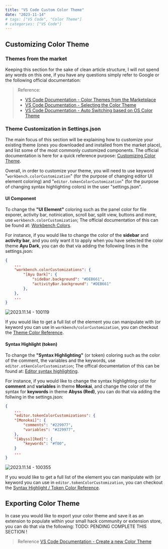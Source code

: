 ```yaml
---
title: "VS Code Custom Color Theme"
date: "2023-11-14"
# tags: ["VS Code", "Color Theme"]
# categories: ["VS Code"]
---
```


## Customizing Color Theme

### Themes from the market

Keeping this section for the sake of clean article structure, I will not spend any words on this one, if you have any questions simply refer to Google or the following official documentation:
> Reference:
> - [VS Code Documentation - Color Themes from the Marketplace](https://code.visualstudio.com/docs/getstarted/themes#_color-themes-from-the-marketplace)
> - [VS Code Documentation - Selecting the Color Theme](https://code.visualstudio.com/docs/getstarted/themes#_selecting-the-color-theme)
> - [VS Code Documentation - Auto Switching based on OS Color Theme](https://code.visualstudio.com/docs/getstarted/themes#_auto-switch-based-on-os-color-scheme)

### Theme Customization in Settings.json

The main focus of this section will be explaining how to customize your existing theme (ones you downloaded and installed from the market place), and list some of the most commonly customized components. The official documentation is here for a quick reference purpose: [Customizing Color Theme](https://code.visualstudio.com/docs/getstarted/themes#_customizing-a-color-theme).

Overall, in order to customize your theme, you will need to use keyword "`workbench.colorCustomization`" (for the purpose of changing editor UI element coloring) and "`editor.tokenColorCustomization`" (for the purpose of changing syntax highlighting colors) in the user "settings.json".

#### UI Component

To change the **"UI Element"** coloring such as the panel color for file exporer, activity bar, notinication, scroll bar, split view, buttons and more, use `workbench.colorCustomization`; The official documentation of this can be found at: [Workbench Colors](https://code.visualstudio.com/docs/getstarted/themes#_workbench-colors).

For instance, if you would like to change the color of the **sidebar** and **activity bar**, and you only want it to apply when you have selected the color theme **Ayu Dark**, you can do that via adding the following lines in the settings.json:

```json
{
	...
	"workbench.colorCustomizations": {
        "[Ayu Dark]": {
            "sideBar.background": "#DEB661",
            "activityBar.background": "#DEB661"
        },
    },
    ...
}
```

![2023.11.14 - 100119](../2023.11.14%20VSCode%20Color%20Theme%20Customization/images/2023.11.14%20-%20100119.jpg)

If you would like to get a full list of the element you can manipulate with (or keyword you can use in `workbench/colorCustomization`, you can checkout the [Theme Color Reference](https://code.visualstudio.com/api/references/theme-color).



#### Syntax Highlight (token)

To change the **"Syntax Highlighting"** (or token) coloring such as the color of the comment, the variables and the keywords, use `editor.otkenColorCustomization`; The offical documentation of this can be found at: [Editor syntax highlighting](https://code.visualstudio.com/docs/getstarted/themes#_editor-syntax-highlighting).

For instance, if you would like to change the syntax highlighting color for **comment** and **variables** in theme **Monkai**, and change the color of the syntax for **keywords** in theme **Abyss (Red)**, you can do that via adding the follwing in the settings.json:

```json
{
    ...
    "editor.tokenColorCustomizations": {
    "[Monokai]": {
        "comments": "#229977",
        "variables": "#229977",
    },
    "[Abyss][Red]": {
        "keywords": "#f00",
    }
    ...
}
```

![2023.11.14 - 100355](../2023.11.14%20VSCode%20Color%20Theme%20Customization/images/2023.11.14%20-%20100355.jpg)

If you would like to get a full list of the element you can manipulate with (or keyword you can use in `editor.tokenColorCustomization`, you can checkout the [Syntax Highlight / Token Color Reference](https://code.visualstudio.com/api/language-extensions/semantic-highlight-guide).




## Exporting Color Theme
In case you would like to export your color theme and save it as an extension to populate within your small hack community or extension store, you can do that via the following:
TODO: PENDING COMPLETE THIS SECTION !

> Reference
> [VS Code Documentation - Create a new Color Theme](https://code.visualstudio.com/docs/getstarted/themes#_customizing-a-color-theme)
